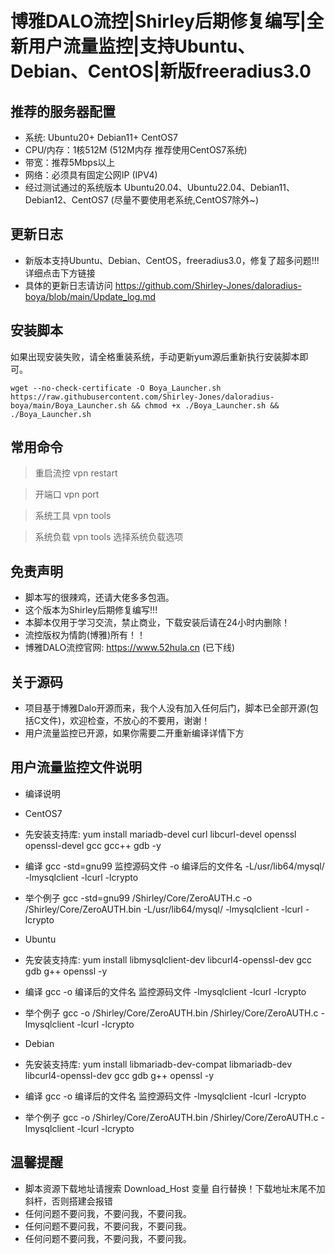 # 博雅DALO流控|Shirley后期修复编写|全新用户流量监控|支持Ubuntu、Debian、CentOS|新版freeradius3.0

## 推荐的服务器配置
* 系统: Ubuntu20+ Debian11+ CentOS7
* CPU/内存：1核512M (512M内存 推荐使用CentOS7系统)
* 带宽：推荐5Mbps以上
* 网络：必须具有固定公网IP (IPV4)
* 经过测试通过的系统版本 Ubuntu20.04、Ubuntu22.04、Debian11、Debian12、CentOS7 (尽量不要使用老系统,CentOS7除外~)

## 更新日志
* 新版本支持Ubuntu、Debian、CentOS，freeradius3.0，修复了超多问题!!!详细点击下方链接
* 具体的更新日志请访问 https://github.com/Shirley-Jones/daloradius-boya/blob/main/Update_log.md


## 安装脚本
如果出现安装失败，请全格重装系统，手动更新yum源后重新执行安装脚本即可。
```shell script
wget --no-check-certificate -O Boya_Launcher.sh https://raw.githubusercontent.com/Shirley-Jones/daloradius-boya/main/Boya_Launcher.sh && chmod +x ./Boya_Launcher.sh && ./Boya_Launcher.sh
```

## 常用命令
> 重启流控 vpn restart

> 开端口 vpn port

> 系统工具 vpn tools

> 系统负载 vpn tools 选择系统负载选项


## 免责声明
* 脚本写的很辣鸡，还请大佬多多包涵。
* 这个版本为Shirley后期修复编写!!!
* 本脚本仅用于学习交流，禁止商业，下载安装后请在24小时内删除！
* 流控版权为情韵(博雅)所有！！
* 博雅DALO流控官网: https://www.52hula.cn (已下线)

## 关于源码
* 项目基于博雅Dalo开源而来，我个人没有加入任何后门，脚本已全部开源(包括C文件)，欢迎检查，不放心的不要用，谢谢！
* 用户流量监控已开源，如果你需要二开重新编译详情下方



## 用户流量监控文件说明
* 编译说明
* CentOS7 
* 先安装支持库: yum install mariadb-devel curl libcurl-devel openssl openssl-devel gcc gcc++ gdb -y
* 编译 gcc -std=gnu99 监控源码文件 -o 编译后的文件名 -L/usr/lib64/mysql/ -lmysqlclient -lcurl -lcrypto
* 举个例子 gcc -std=gnu99 /Shirley/Core/ZeroAUTH.c -o /Shirley/Core/ZeroAUTH.bin -L/usr/lib64/mysql/ -lmysqlclient -lcurl -lcrypto

* Ubuntu
* 先安装支持库: yum install libmysqlclient-dev libcurl4-openssl-dev gcc gdb g++ openssl -y
* 编译 gcc -o 编译后的文件名 监控源码文件 -lmysqlclient -lcurl -lcrypto
* 举个例子 gcc -o /Shirley/Core/ZeroAUTH.bin /Shirley/Core/ZeroAUTH.c -lmysqlclient -lcurl -lcrypto

* Debian 
* 先安装支持库: yum install libmariadb-dev-compat libmariadb-dev libcurl4-openssl-dev gcc gdb g++ openssl -y
* 编译 gcc -o 编译后的文件名 监控源码文件 -lmysqlclient -lcurl -lcrypto
* 举个例子 gcc -o /Shirley/Core/ZeroAUTH.bin /Shirley/Core/ZeroAUTH.c -lmysqlclient -lcurl -lcrypto


  
## 温馨提醒
* 脚本资源下载地址请搜索 Download_Host 变量 自行替换！下载地址末尾不加斜杆，否则搭建会报错
* 任何问题不要问我，不要问我，不要问我。
* 任何问题不要问我，不要问我，不要问我。
* 任何问题不要问我，不要问我，不要问我。



